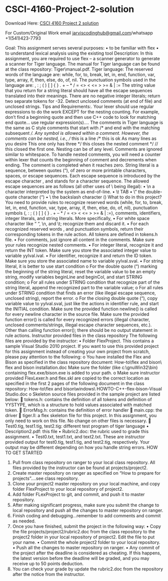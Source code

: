 # CSCI-4160-Project-2-solution

Download Here: [CSCI 4160 Project 2 solution](https://jarviscodinghub.com/assignment/csci-4160-project-2-solution/)

For Custom/Original Work email jarviscodinghub@gmail.com/whatsapp +1(541)423-7793

Goal:
This assignment serves several purposes:
• to be familiar with flex
• to understand lexical analysis using the existing tool
Description:
In this assignment, you are required to use flex – a scanner generator to generate a scanner for Tiger
language. The manual for Tiger language can be found at the class repository: Tiger\manual.pdf.
Tiger language:
The reserved words of the language are:
while, for, to, break, let, in, end, function, var, type, array, if, then, else, do, of, nil.
The punctuation symbols used in the language are:
, : ; ( ) [ ] { } . + – * / = <> < <= > >= & | :=
The string value that you return for a string literal should have all the escape sequences translated into
their meanings.
There are no negative integer literals; return two separate tokens for -32.
Detect unclosed comments (at end of file) and unclosed strings.
Tips and Requirements:.
Your lexer should use regular expressions to do the work EXCEPT for the nesting counting. For
example, don’t find a beginning quote and then use C++ code to look for matching end quote… use
regular expression(s)….
The comments in Tiger language is the same as C style comments that start with /* and end with the
matching subsequent */. Any symbol is allowed within a comment. However, the comments can be
nested, i.e.,
/* this is a line
/* this is ok
As many lines as you desire
This one only has three
*/ this closes the nested comment
*/ // this closed the first one.
Nesting can be of any level. Comments are ignored similar to whitespace. To handle nested
comments, you will need a counter within lexer that counts the beginning of comment and decrements
when ending. The comment is completed when it reaches zero.
String literal is a sequence, between quotes (“), of zero or more printable characters, spaces, or escape
sequences. Each escape sequence is introduced by the escape character \, and stands for a character
sequence. The allowed escape sequences are as follows (all other uses of \ being illegal):
• \n a character interpreted by the system as end-of-line.
• \t TAB
• \” the double-quote character (“)
• \\ the backslash character (\)
What to do in this project?
You need to provide rules to recognize reserved words (while, for, to, break, let, in, end, function,
var, type, array, if, then, else, do, of, nil), punctuation symbols (, : ; ( ) [ ] { } . + – * / =
<> < <= > >= & | :=), comments, identifiers, integer literals, and string literals. More
specifically,
• For white space character like “ “, \n, and \t; recognize them and discard it.
• For each recognized reserved words , and punctuation symbols, return their corresponding
tokens in the rule action. All tokens are defined in tokens.h file.
• For comments, just ignore all content in the comments. Make sure your rules recognize nested
comments.
• For integer literal, recognize it and return the INT token. Make sure you store the associated
integer value to variable yylval.ival.
• For identifier, recognize it and return the ID token. Make sure you store the associated name to
variable yylval.sval.
• For string literal, it is better to use start condition
o For the double quote (“) marking the beginning of the string literal, reset the variable
value to be an empty string, modify variables beginLine and beginCol, and start
STRING condition;
o For all rules under STRING condition that recognize part of the string literal, append
the recognized part to the variable value;
o For all rules under STRING condition that finds an error (like illegal escape sequence,
unclosed string), report the error.
o For the closing double quote (“), copy variable value to yylval.sval, just like the actions
in identifier rule, and start the INITIAL condition.
Make sure the provided function newline() is called for every newline character in the source file.
Make sure the provided function error() is called for every recognized errors (illegal character,
unclosed comments/strings, illegal escape character sequences, etc.). Other than calling function
error(); there should be no output statement in rule actions.
Instructor provided files in the class repository
The following files are provided by the instructor:
• Folder FlexProject. This contains a sample Visual Studio 2010 project. If you want to use this
provided project for this assignment instead of creating your own project from scratch, please
pay attention to the following:
o You have installed the Flex and Bison as specified in the class repository document:
How-to\flex and bison\ flex and bison installation.doc
Make sure the folder (like c:\gnuWin32\bin) containing flex.exe/bison.exe is added to
your path.
o Make sure instructor provided FlexLexer.h and flex.skl are copied to the correct
location as specified in the first 2 pages of the following document in the class
repository:
How-to\flex and bison\windows\ HOWTO-C++-flex-bison-Visual Studio.doc
o Skeleton source files provided in the sample project are listed below:
 tokens.h: contains the definition of all tokens and definition of YYSTYPE,
which is a structure to hold values associated with matched token.
 ErrorMsg.h: contains the definition of error handler
 main.cpp: the driver
 tiger.ll: a flex skeleton file for this project. In this assignment, you only need to
work on this file. No change on other files is necessary.
 Test0.tig, test1.tig, test2.tig: different test program of tiger language
• Description2.pdf: this file
• Rubric2.doc: the rubric used to grade this assignment.
• Test0.txt, test1.txt, and text2.txt. These are instructor provided output for test0.tig, test1.tig,
and test2.tig, respectively. Your output may be different depending on how you handle string
errors.
HOW TO GET STARTED
1. Pull from class repository on ranger to your local class repository. All files provided by the
instructor can be found at projects/project2.
2. Create master repository on ranger as specified on “How to prepare for projects”….see class
repository.
3. Clone your project2 master repository on your local machine, and copy folder FlexProject to your
local repository of project2.
4. Add folder FLexProject to git, and commit, and push it to master repository.
5. After making significant progress, make sure you submit the change to local repository and push
all the changes to master repository on ranger.
6. Finish coding and debugging…remember to add comments and commit as needed.
7. Once you have finished, submit the project in the following way:
• Copy the file projects/project2/rubric2.doc from the class repository to the project2
folder in your local repository of project2. Edit the file to put your name.
• Commit the whole project2 folder to your local repository.
• Push all the changes to master repository on ranger.
• Any commit of the project after the deadline is considered as cheating. If this
happens, the latest version before the deadline will be graded, and you may
receive up to 50 points deduction.
8. You can check your grade by update the rubric2.doc from the repository after the notice from the
instructor.

